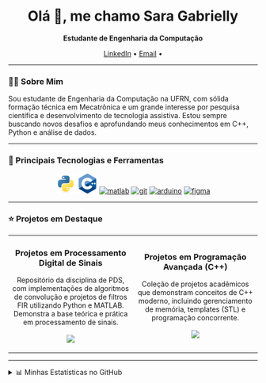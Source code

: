 <h1 align="center">Olá 👋, me chamo Sara Gabrielly</h1>
<p align="center">
  <strong>Estudante de Engenharia da Computação </strong>
</p>

<p align="center">
  <a href="https://linkedin.com/in/saransilv" target="_blank">LinkedIn</a> •
  <a href="mailto:sara.silva.114@ufrn.edu.br">Email</a> •
  </p>

---

### 👩‍💻 Sobre Mim

Sou estudante de Engenharia da Computação na UFRN, com sólida formação técnica em Mecatrônica e um grande interesse por pesquisa científica e desenvolvimento de tecnologia assistiva. Estou sempre buscando novos desafios e aprofundando meus conhecimentos em C++, Python e análise de dados.

---

### 🚀 Principais Tecnologias e Ferramentas

<p align="center">
  <a href="https://www.python.org" target="_blank" title="Python"><img src="https://raw.githubusercontent.com/devicons/devicon/master/icons/python/python-original.svg" alt="python" width="40" height="40"/></a>
  <a href="https://www.w3schools.com/cpp/" target="_blank" title="C++"><img src="https://raw.githubusercontent.com/devicons/devicon/master/icons/cplusplus/cplusplus-original.svg" alt="cplusplus" width="40" height="40"/></a>
  <a href="https://www.mathworks.com/" target="_blank" title="MATLAB"><img src="https://upload.wikimedia.org/wikipedia/commons/2/21/Matlab_Logo.png" alt="matlab" width="40" height="40"/></a>
  <a href="https://git-scm.com/" target="_blank" title="Git"><img src="https://www.vectorlogo.zone/logos/git-scm/git-scm-icon.svg" alt="git" width="40" height="40"/></a>
  <a href="https://www.arduino.cc/" target="_blank" title="Arduino"><img src="https://cdn.worldvectorlogo.com/logos/arduino-1.svg" alt="arduino" width="40" height="40"/></a>
  <a href="https://www.figma.com/" target="_blank" title="Figma"><img src="https://www.vectorlogo.zone/logos/figma/figma-icon.svg" alt="figma" width="40" height="40"/></a>
</p>

---

### ⭐ Projetos em Destaque

<table>
  <tr>
    <td width="50%">
      <h3 align="center">Projetos em Processamento Digital de Sinais</h3>
      <p align="center">
        Repositório da disciplina de PDS, com implementações de algoritmos de convolução e projetos de filtros FIR utilizando Python e MATLAB. Demonstra a base teórica e prática em processamento de sinais.
        <br/><br/>
        <a href="https://github.com/sgnsilv/Projetos-PDS" target="_blank">
          <img src="https://img.shields.io/badge/Ver%20Repositório-3DA6A6?style=for-the-badge&logo=github&logoColor=white"/>
        </a>
      </p>
    </td>
    <td width="50%">
      <h3 align="center">Projetos em Programação Avançada (C++)</h3>
      <p align="center">
        Coleção de projetos acadêmicos que demonstram conceitos de C++ moderno, incluindo gerenciamento de memória, templates (STL) e programação concorrente.
        <br/><br/>
        <a href="https://github.com/sgnsilv/Projetos-PA" target="_blank">
          <img src="https://img.shields.io/badge/Ver%20Repositório-4E8098?style=for-the-badge&logo=github&logoColor=white"/>
        </a>
      </p>
    </td>
  </tr>
</table>

---

<details>
  <summary>📊 Minhas Estatísticas no GitHub</summary>
  <p align="center">
    <img align="center" src="https://github-readme-stats.vercel.app/api?username=sgnsilv&show_icons=true&locale=pt-br&theme=dark" alt="sgnsilv" />
    <img align="center" src="https://github-readme-stats.vercel.app/api/top-langs/?username=sgnsilv&layout=compact&locale=pt-br&theme=dark" alt="sgnsilv" />
  </p>
</details>
